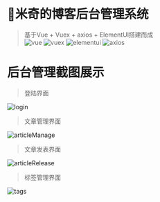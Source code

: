 # :cactus:米奇的博客后台管理系统

> 基于Vue + Vuex + axios + ElementUI搭建而成   
![vue](https://img.shields.io/badge/vue.js-2.5.2-brightgreen.svg)  ![vuex](https://img.shields.io/badge/vuex-3.0.1-green.svg)  ![elementui](https://img.shields.io/badge/element--ui-2.4.6-blue.svg)  ![axios](https://img.shields.io/badge/axios-0.18.0-yellowgreen.svg)

# 后台管理截图展示
> 登陆界面   

![login](http://ftp.mickey-nbut.cn/login.PNG)   

> 文章管理界面   

![articleManage](http://ftp.mickey-nbut.cn/articlemanage.PNG)   

>文章发表界面   

![articleRelease](http://ftp.mickey-nbut.cn/articleRelease.PNG)   

> 标签管理界面   

![tags](http://ftp.mickey-nbut.cn/tagsAdd.PNG)
